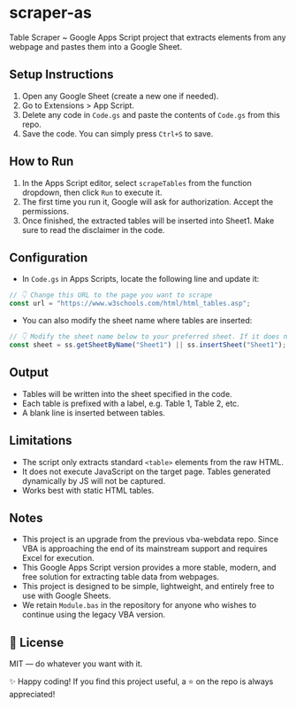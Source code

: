 # scraper-as

Table Scraper ~ Google Apps Script project that extracts <table> elements from any webpage and pastes them into a Google Sheet.  

## Setup Instructions

1. Open any Google Sheet (create a new one if needed).
2. Go to Extensions > App Script.
3. Delete any code in `Code.gs` and paste the contents of `Code.gs` from this repo.
4. Save the code. You can simply press `Ctrl+S` to save.

## How to Run

1. In the Apps Script editor, select `scrapeTables` from the function dropdown, then click `Run` to execute it.
2. The first time you run it, Google will ask for authorization. Accept the permissions.
3. Once finished, the extracted tables will be inserted into Sheet1. Make sure to read the disclaimer in the code.

## Configuration

- In `Code.gs` in Apps Scripts, locate the following line and update it:

```javascript
// 👇 Change this URL to the page you want to scrape
const url = "https://www.w3schools.com/html/html_tables.asp";
```

- You can also modify the sheet name where tables are inserted:

```javascript
// 👇 Modify the sheet name below to your preferred sheet. If it does not exist, it will be created.
const sheet = ss.getSheetByName("Sheet1") || ss.insertSheet("Sheet1");
```

## Output

- Tables will be written into the sheet specified in the code.
- Each table is prefixed with a label, e.g. Table 1, Table 2, etc.
- A blank line is inserted between tables.

## Limitations

- The script only extracts standard `<table>` elements from the raw HTML.
- It does not execute JavaScript on the target page. Tables generated dynamically by JS will not be captured.
- Works best with static HTML tables.

## Notes

- This project is an upgrade from the previous vba-webdata repo. Since VBA is approaching the end of its mainstream support and requires Excel for execution.
- This Google Apps Script version provides a more stable, modern, and free solution for extracting table data from webpages.
- This project is designed to be simple, lightweight, and entirely free to use with Google Sheets.
- We retain `Module.bas` in the repository for anyone who wishes to continue using the legacy VBA version.

## 🧾 License
MIT — do whatever you want with it.

✨ Happy coding!
If you find this project useful, a ⭐ on the repo is always appreciated!